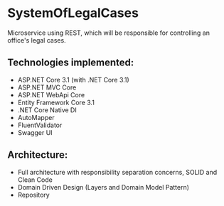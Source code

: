 # SystemOfLegalCases
Microservice using REST, which will be responsible for controlling an office's legal cases.

## Technologies implemented:

- ASP.NET Core 3.1 (with .NET Core 3.1)
 - ASP.NET MVC Core 
 - ASP.NET WebApi Core
- Entity Framework Core 3.1
- .NET Core Native DI
- AutoMapper
- FluentValidator
- Swagger UI

## Architecture:

- Full architecture with responsibility separation concerns, SOLID and Clean Code
- Domain Driven Design (Layers and Domain Model Pattern)
- Repository
